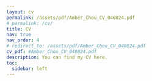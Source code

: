 ```yaml
---
layout: cv
permalink: /assets/pdf/Amber_Chou_CV_040824.pdf
# permalink: /cv/
title: CV
nav: true
nav_order: 4
# redirect_to: /assets/pdf/Amber_Chou_CV_040824.pdf
cv_pdf: #Amber_Chou_CV_040824.pdf
description: You can find my CV here.
toc:
  sidebar: left
---
```

